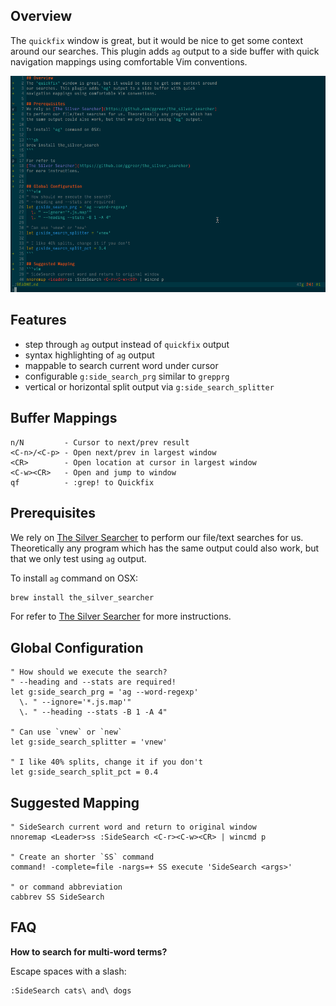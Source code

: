 ## Overview
The `quickfix` window is great, but it would be nice to get some context around
our searches. This plugin adds `ag` output to a side buffer with quick
navigation mappings using comfortable Vim conventions.

![Simple Demo](side-search-demo.gif)

## Features
- step through `ag` output instead of `quickfix` output
- syntax highlighting of `ag` output
- mappable to search current word under cursor
- configurable `g:side_search_prg` similar to `grepprg`
- vertical or horizontal split output via `g:side_search_splitter`

## Buffer Mappings
```
n/N         - Cursor to next/prev result
<C-n>/<C-p> - Open next/prev in largest window
<CR>        - Open location at cursor in largest window
<C-w><CR>   - Open and jump to window
qf          - :grep! to Quickfix
```

## Prerequisites
We rely on [The Silver Searcher](https://github.com/ggreer/the_silver_searcher)
to perform our file/text searches for us. Theoretically any program which has
the same output could also work, but that we only test using `ag` output.

To install `ag` command on OSX:

```sh
brew install the_silver_searcher
```

For refer to
[The Silver Searcher](https://github.com/ggreer/the_silver_searcher)
for more instructions.


## Global Configuration
```vim
" How should we execute the search?
" --heading and --stats are required!
let g:side_search_prg = 'ag --word-regexp'
  \. " --ignore='*.js.map'"
  \. " --heading --stats -B 1 -A 4"

" Can use `vnew` or `new`
let g:side_search_splitter = 'vnew'

" I like 40% splits, change it if you don't
let g:side_search_split_pct = 0.4
```

## Suggested Mapping
```vim
" SideSearch current word and return to original window
nnoremap <Leader>ss :SideSearch <C-r><C-w><CR> | wincmd p

" Create an shorter `SS` command
command! -complete=file -nargs=+ SS execute 'SideSearch <args>'

" or command abbreviation
cabbrev SS SideSearch
```

## FAQ

**How to search for multi-word terms?**

Escape spaces with a slash:

```
:SideSearch cats\ and\ dogs
```

